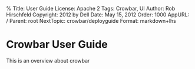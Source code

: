 % Title:      User Guide
  License:    Apache 2
  Tags:       Crowbar, UI
  Author:     Rob Hirschfeld
  Copyright:  2012 by Dell
  Date:       May 15, 2012
  Order:      1000
  AppURL:     /
  Parent:     root
  NextTopic:  crowbar/deployguide
  Format:     markdown+lhs


# Crowbar User Guide

This is an overview about crowbar